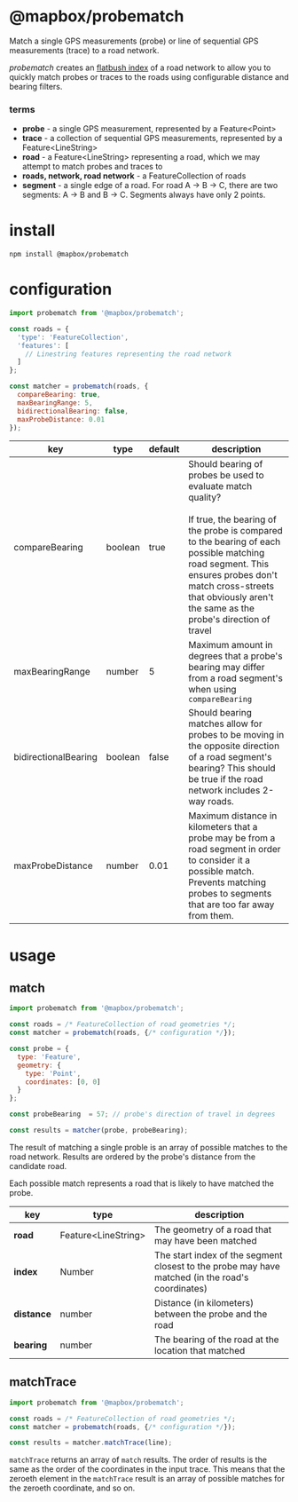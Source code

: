 # @mapbox/probematch

Match a single GPS measurements (probe) or line of sequential GPS measurements (trace) to a road network.

*probematch* creates an [flatbush index](https://github.com/mourner/flatbush) of a road network to allow you to quickly match probes or traces to the roads using configurable distance and bearing filters.

### terms

- **probe** - a single GPS measurement, represented by a Feature&lt;Point&gt;
- **trace** - a collection of sequential GPS measurements, represented by a Feature&lt;LineString&gt;
- **road** - a Feature&lt;LineString&gt; representing a road, which we may attempt to match probes and traces to
- **roads, network, road network** - a FeatureCollection of roads
- **segment** - a single edge of a road. For road A -> B -> C, there are two segments: A -> B and B -> C. Segments always have only 2 points.

# install

`npm install @mapbox/probematch`

# configuration

```js
import probematch from '@mapbox/probematch';

const roads = {
  'type': 'FeatureCollection',
  'features': [
    // Linestring features representing the road network
  ]
};

const matcher = probematch(roads, {
  compareBearing: true,
  maxBearingRange: 5,
  bidirectionalBearing: false,
  maxProbeDistance: 0.01
});
```

key | type | default | description
--- | --- | --- | ---
compareBearing | boolean | true | Should bearing of probes be used to evaluate match quality? <br /><br />If true, the bearing of the probe is compared to the bearing of each possible matching road segment. This ensures probes don't match cross-streets that obviously aren't the same as the probe's direction of travel
maxBearingRange | number | 5 | Maximum amount in degrees that a probe's bearing may differ from a road segment's when using `compareBearing`
bidirectionalBearing | boolean | false | Should bearing matches allow for probes to be moving in the opposite direction of a road segment's bearing? This should be true if the road network includes 2-way roads.
maxProbeDistance | number | 0.01 | Maximum distance in kilometers that a probe may be from a road segment in order to consider it a possible match. Prevents matching probes to segments that are too far away from them.




# usage
## match

```js
import probematch from '@mapbox/probematch';

const roads = /* FeatureCollection of road geometries */;
const matcher = probematch(roads, {/* configuration */});

const probe = {
  type: 'Feature',
  geometry: {
    type: 'Point',
    coordinates: [0, 0]
  }
};

const probeBearing  = 57; // probe's direction of travel in degrees

const results = matcher(probe, probeBearing);
```

The result of matching a single proble is an array of possible matches to the road network. Results are ordered by the probe's distance from the candidate road.

Each possible match represents a road that is likely to have matched the probe.

key | type | description
--- | --- | ---
**road** | Feature&lt;LineString&gt; | The geometry of a road that may have been matched
**index** | Number | The start index of the segment closest to the probe may have matched (in the road's coordinates)
**distance** | number | Distance (in kilometers) between the probe and the road
**bearing** | number | The bearing of the road at the location that matched

## matchTrace


```js
import probematch from '@mapbox/probematch';

const roads = /* FeatureCollection of road geometries */;
const matcher = probematch(roads, {/* configuration */});

const results = matcher.matchTrace(line);
```

`matchTrace` returns an array of `match` results. The order of results is the same as the order of the coordinates in the input trace. This means that the zeroeth element in the `matchTrace` result is an array of possible matches for the zeroeth coordinate, and so on.
